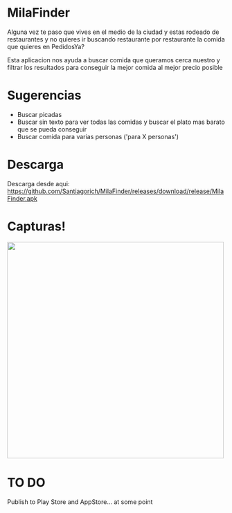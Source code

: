 # MilaFinder
Alguna vez te paso que vives en el medio de la ciudad y estas rodeado de restaurantes y no quieres ir buscando restaurante por restaurante la comida que quieres en PedidosYa?

Esta aplicacion nos ayuda a buscar comida que queramos cerca nuestro y filtrar los resultados para conseguir la mejor comida al mejor precio posible

# Sugerencias
- Buscar picadas
- Buscar sin texto para ver todas las comidas y buscar el plato mas barato que se pueda conseguir
- Buscar comida para varias personas ('para X personas')

# Descarga
 Descarga desde aqui: https://github.com/Santiagorich/MilaFinder/releases/download/release/MilaFinder.apk
 
# Capturas!
<img src="https://user-images.githubusercontent.com/48382642/146652359-c59c9129-d918-4620-a208-4c24aab2ab49.png" width="500">

# TO DO
 Publish to Play Store and AppStore... at some point

